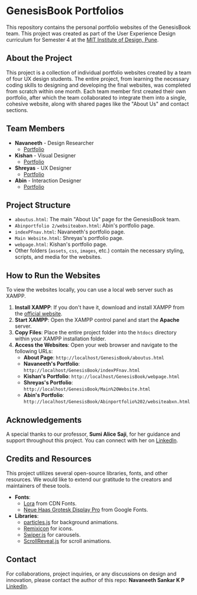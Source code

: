 # GenesisBook Portfolios

This repository contains the personal portfolio websites of the GenesisBook team. This project was created as part of the User Experience Design curriculum for Semester 4 at the [MIT Institute of Design, Pune](https://www.mitid.edu.in/).

## About the Project

This project is a collection of individual portfolio websites created by a team of four UX design students. The entire project, from learning the necessary coding skills to designing and developing the final websites, was completed from scratch within one month. Each team member first created their own portfolio, after which the team collaborated to integrate them into a single, cohesive website, along with shared pages like the "About Us" and contact sections.

## Team Members

* **Navaneeth** - Design Researcher
    * [Portfolio](indexPFnav.html)
* **Kishan** - Visual Designer
    * [Portfolio](webpage.html)
* **Shreyas** - UX Designer
    * [Portfolio](Main%20Website.html)
* **Abin** - Interaction Designer
    * [Portfolio](Abinportfolio%202/websiteabxn.html)

## Project Structure

* `aboutus.html`: The main "About Us" page for the GenesisBook team.
* `Abinportfolio 2/websiteabxn.html`: Abin's portfolio page.
* `indexPFnav.html`: Navaneeth's portfolio page.
* `Main Website.html`: Shreyas's portfolio page.
* `webpage.html`: Kishan's portfolio page.
* Other folders (`assets`, `css`, `images`, etc.) contain the necessary styling, scripts, and media for the websites.

## How to Run the Websites

To view the websites locally, you can use a local web server such as XAMPP.

1.  **Install XAMPP**: If you don't have it, download and install XAMPP from the [official website](https://www.apachefriends.org/index.html).
2.  **Start XAMPP**: Open the XAMPP control panel and start the **Apache** server.
3.  **Copy Files**: Place the entire project folder into the `htdocs` directory within your XAMPP installation folder.
4.  **Access the Websites**: Open your web browser and navigate to the following URLs:
    * **About Page**: `http://localhost/GenesisBook/aboutus.html`
    * **Navaneeth's Portfolio**: `http://localhost/GenesisBook/indexPFnav.html`
    * **Kishan's Portfolio**: `http://localhost/GenesisBook/webpage.html`
    * **Shreyas's Portfolio**: `http://localhost/GenesisBook/Main%20Website.html`
    * **Abin's Portfolio**: `http://localhost/GenesisBook/Abinportfolio%202/websiteabxn.html`

## Acknowledgements

A special thanks to our professor, **Sumi Alice Saji**, for her guidance and support throughout this project. You can connect with her on [LinkedIn](https://www.linkedin.com/in/sumi-alice-saji-0a073679).

## Credits and Resources

This project utilizes several open-source libraries, fonts, and other resources. We would like to extend our gratitude to the creators and maintainers of these tools.

* **Fonts**:
    * [Lora](https://fonts.cdnfonts.com/css/lora) from CDN Fonts.
    * [Neue Haas Grotesk Display Pro](https://fonts.googleapis.com/css2?family=Neue+Haas+Grotesk+Display+Pro:wght@400&display=swap) from Google Fonts.
* **Libraries**:
    * [particles.js](https://vincentgarreau.com/particles.js/) for background animations.
    * [Remixicon](https://remixicon.com/) for icons.
    * [Swiper.js](https://swiperjs.com/) for carousels.
    * [ScrollReveal.js](https://scrollrevealjs.org/) for scroll animations.

## Contact

For collaborations, project inquiries, or any discussions on design and innovation, please contact the author of this repo:
**Navaneeth Sankar K P** [LinkedIn](https://www.linkedin.com/in/navaneeth-sankar-k-p).

